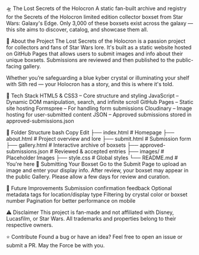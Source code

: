 🛸 The Lost Secrets of the Holocron
A static fan-built archive and registry for the Secrets of the Holocron limited edition collector boxset from Star Wars: Galaxy's Edge. Only 3,000 of these boxsets exist across the galaxy — this site aims to discover, catalog, and showcase them all.

🌌 About the Project
The Lost Secrets of the Holocron is a passion project for collectors and fans of Star Wars lore. It's built as a static website hosted on GitHub Pages that allows users to submit images and info about their unique boxsets. Submissions are reviewed and then published to the public-facing gallery.

Whether you’re safeguarding a blue kyber crystal or illuminating your shelf with Sith red — your Holocron has a story, and this is where it's told.

🧰 Tech Stack
HTML5 & CSS3 – Core structure and styling
JavaScript – Dynamic DOM manipulation, search, and infinite scroll
GitHub Pages – Static site hosting
Formspree – For handling form submissions
Cloudinary – Image hosting for user-submitted content
JSON – Approved submissions stored in approved-submissions.json

📁 Folder Structure
bash
Copy
Edit
├── index.html                 # Homepage
├── about.html                 # Project overview and lore
├── submit.html                # Submission form
├── gallery.html               # Interactive archive of boxsets
├── approved-submissions.json  # Reviewed & accepted entries
├── images/                    # Placeholder Images
├── style.css                  # Global styles
└── README.md                  # You're here
📸 Submitting Your Boxset
Go to the Submit Page to upload an image and enter your display info. After review, your boxset may appear in the public Gallery. Please allow a few days for review and curation.

🚧 Future Improvements
Submission confirmation feedback
Optional metadata tags for location/display type
Filtering by crystal color or boxset number
Pagination for better performance on mobile

⚠️ Disclaimer
This project is fan-made and not affiliated with Disney, Lucasfilm, or Star Wars. All trademarks and properties belong to their respective owners.

⭐️ Contribute
Found a bug or have an idea? Feel free to open an issue or submit a PR. May the Force be with you.